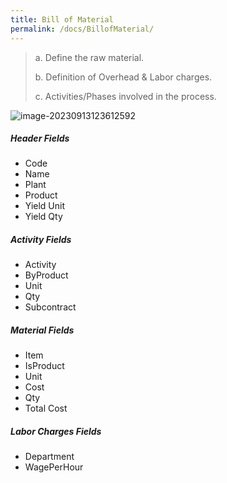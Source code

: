 ```yaml
---
title: Bill of Material
permalink: /docs/BillofMaterial/
---
```


> a.  Define the raw material.
>
> b.  Definition of Overhead & Labor charges.
>
> c.  Activities/Phases involved in the process. 

![image-20230913123612592](..\image-20230913123612592.png)

##### **Header Fields**

- Code
- Name
- Plant
- Product
- Yield Unit
- Yield Qty

##### **Activity Fields**

- Activity
- ByProduct
- Unit
- Qty
- Subcontract

##### **Material Fields**

- Item
- IsProduct
- Unit
- Cost
- Qty
- Total Cost

##### **Labor Charges Fields**

- Department
- WagePerHour 
